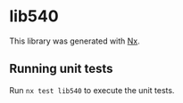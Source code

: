 # lib540

This library was generated with [Nx](https://nx.dev).

## Running unit tests

Run `nx test lib540` to execute the unit tests.
